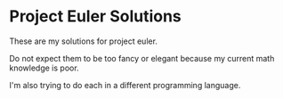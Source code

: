 Project Euler Solutions
=======================

These are my solutions for project euler.

Do not expect them to be too fancy or elegant because
my current math knowledge is poor.

I'm also trying to do each in a different programming language.
